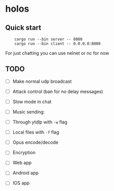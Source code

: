 # holos

## Quick start

```
    cargo run --bin server -- 8080
    cargo run --bin client -- 0.0.0.0:8080
```

For just chatting you can use nelnet or nc for now


## TODO

- [ ] Make normal udp broadcast
- [ ] Attack control (ban for no delay messages)
- [ ] Slow mode in chat
- [ ] Music sending:
 - [ ] Through ytdlp with `-w` flag
 - [ ] Local files with `-f` flag
- [ ] Opus encode/decode
- [ ] Encryption
- [ ] Web app
- [ ] Android app
- [ ] IOS app

